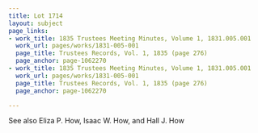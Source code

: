 ```yaml
---
title: Lot 1714
layout: subject
page_links:
- work_title: 1835 Trustees Meeting Minutes, Volume 1, 1831.005.001
  work_url: pages/works/1831-005-001
  page_title: Trustees Records, Vol. 1, 1835 (page 276)
  page_anchor: page-1062270
- work_title: 1835 Trustees Meeting Minutes, Volume 1, 1831.005.001
  work_url: pages/works/1831-005-001
  page_title: Trustees Records, Vol. 1, 1835 (page 276)
  page_anchor: page-1062270

---
```

<p>See also Eliza P. How, Isaac W. How, and Hall J. How</p>
